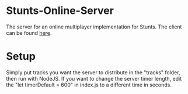 # Stunts-Online-Server
The server for an online multiplayer implementation for Stunts. The client can be found [here](https://github.com/HunterBoy344/Stunts-Online-Client).

# Setup
Simply put tracks you want the server to distribute in the "tracks" folder, then run with NodeJS. If you want to change the server timer length, edit the "let timerDefault = 600" in index.js to a different time in seconds.
